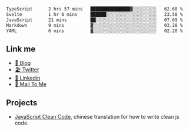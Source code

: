 <!--START_SECTION:waka-->

```txt
TypeScript      2 hrs 57 mins   ███████████████▓░░░░░░░░░   62.68 %
Svelte          1 hr 6 mins     ██████░░░░░░░░░░░░░░░░░░░   23.58 %
JavaScript      21 mins         ██░░░░░░░░░░░░░░░░░░░░░░░   07.69 %
Markdown        9 mins          ▓░░░░░░░░░░░░░░░░░░░░░░░░   03.28 %
YAML            6 mins          ▓░░░░░░░░░░░░░░░░░░░░░░░░   02.20 %
```

<!--END_SECTION:waka-->

## Link me

- [📕 Blog](https://chris-yu.vercel.app/)
- [🏖️ Twitter](https://twitter.com/yuetong3yu)
- [🧳 Linkedin](https://www.linkedin.com/in/yuetong3yu)
- [📧 Mail To Me](mailto:yuetong3yu@gmail.com)


## Projects 

- [JavaScript Clean Code](https://js-clean-code-cn.vercel.app/), chinese translation for how to write clean js code.
